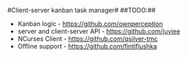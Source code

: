 #Client-server kanban task manager#
##TODO:##
* Kanban logic - https://github.com/ownperception
* server and client-server API - https://github.com/juviee
* NCurses Client - https://github.com/qsilver-tmc
* Offline support - https://github.com/fintiflushka

